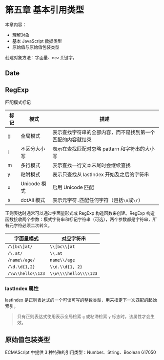 # 第五章 基本引用类型

本章内容：

- 理解对象
- 基本 JavaScript 数据类型
- 原始值与原始值包装类型

创建对象方法：字面量、`new` 关键字。

## Date

## RegExp

匹配模式标记

| 标记 | 模式         | 描述                                                       |
| ---- | ------------ | ---------------------------------------------------------- |
| g    | 全局模式     | 表示查找字符串的全部内容，而不是找到第一个匹配的内容就结束 |
| i    | 不区分大小写 | 表示在查找匹配时忽略 pattarn 和字符串的大小写              |
| m    | 多行模式     | 表示查找一行文本末尾时会继续查找                           |
| y    | 粘附模式     | 表示只查找从 lastIndex 开始及之后的字符串                  |
| u    | Unicode 模式 | 启用 Unicode 匹配                                          |
| s    | dotAll 模式  | 表示元字符`.`匹配任何字符（包括`\n`或`\r`）                |

正则表达时通常可以通过字面量形式或 RegExp 构造函数来创建。RegExp 构造函数接收两个参数：模式字符串和标记字符串（可选），两个参数都是字符串，所有元字符必须二次转义。

| 字面量模式        | 对应字符串            |
| ----------------- | --------------------- |
| `/\[bc\]at/`      | `\\[bc\\]at`          |
| `/\.at/`          | `\\.at`               |
| `/name\/age/`     | `name\\/age`          |
| `/\d.\d{1,2}`     | `\\d.\\d{1, 2}`       |
| `/\w\\hello\\123` | `\\w\\\\hello\\\\123` |

### lastIndex 属性

lastIndex 是正则表达式的一个可读可写的整数类型，用来指定下一次匹配的起始索引。

> 只有正则表达式使用表示全局检索 `g` 或粘滞检索 `y` 标志时，该属性才会生效。

## 原始值包装类型

ECMAScript 中提供 3 种特殊的引用类型：Number、String、Boolean
617050

